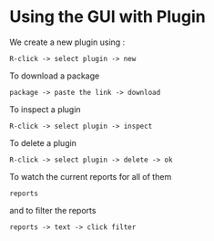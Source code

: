 # Using the GUI with Plugin 

We create a new plugin using : 

```
R-click -> select plugin -> new 
```

To download a package 
```
package -> paste the link -> download 
``` 

To inspect a plugin 

```
R-click -> select plugin -> inspect  
```
To delete a plugin 

```
R-click -> select plugin -> delete -> ok 
```

To watch the current reports for all of them 

```
reports
```

and to filter the reports 

```
reports -> text -> click filter
```

